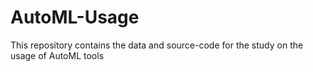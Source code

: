# AutoML-Usage
This repository contains the data and source-code for the study on the usage of AutoML tools

